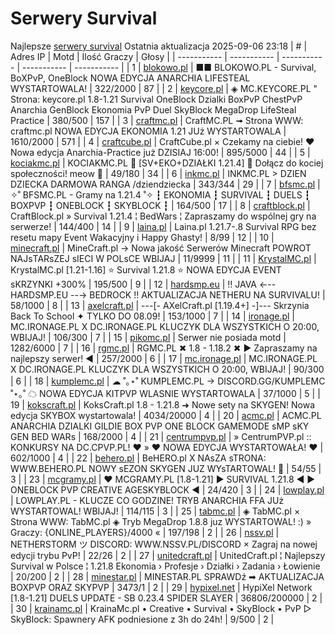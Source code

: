 
# Serwery Survival
Najlepsze [serwery survival](https://mcserwery.pl/serwery/minecraft/tryb/Survival)
Ostatnia aktualizacja 2025-09-06 23:18
| # | Adres IP | Motd | Ilość Graczy | Głosy |
| ----------- | ----------- | ----------- | ----------- | ----------- |
| 1 | 	[blokowo.pl](https://mcserwery.pl/serwery/minecraft/98/) | ■■ BLOKOWO.PL - Survival, BoXPvP, OneBlock NOWA EDYCJA ANARCHIA LIFESTEAL WYSTARTOWALA! | 322/2000 | 87 |
| 2 | 	[keycore.pl](https://mcserwery.pl/serwery/minecraft/252/) | ◈ MC.KEYCORE.PL " Strona: keycore.pl 1.8-1.21 Survival OneBlock Dzialki BoxPvP ChestPvP Anarchia GenBlock Ekonomia PvP Duel SkyBlock MegaDrop LifeSteal Practice | 380/500 | 157 |
| 3 | 	[craftmc.pl](https://mcserwery.pl/serwery/minecraft/87/) | CraftMC.PL ➟ Strona WWW: craftmc.pl NOWA EDYCJA EKONOMIA 1.21 JUż WYSTARTOWALA | 1610/2000 | 571 |
| 4 | 	[craftcube.pl](https://mcserwery.pl/serwery/minecraft/196/) | CraftCube.pl × Czekamy na ciebie! ♥  Nowa edycja Anarchia-Practice już DZISIAJ 16:00! | 895/5000 | 44 |
| 5 | 	[kociakmc.pl](https://mcserwery.pl/serwery/minecraft/213/) | KOCIAKMC.PL 🚀 [SV+EKO+DZIAŁKI 1.21.4] 🐾 Dołącz do kociej społeczności! meow 🐾 | 49/180 | 34 |
| 6 | 	[inkmc.pl](https://mcserwery.pl/serwery/minecraft/15/) | INKMC.PL > DZIEN DZIECKA DARMOWA RANGA /dziendziecka | 343/344 | 29 |
| 7 | 	[bfsmc.pl](https://mcserwery.pl/serwery/minecraft/2/) | ✧˚ BFSMC.PL - Gramy na 1.21.4 ˚✧ ┇ EKONOMIA ┇ SURVIVAL ┇ DUELS ┇ BOXPVP ┇ ONEBLOCK ┇ SKYBLOCK ┇ | 164/500 | 17 |
| 8 | 	[craftblock.pl](https://mcserwery.pl/serwery/minecraft/280/) | CraftBlock.pl » Survival 1.21.4 ¦ BedWars ¦ Zapraszamy do wspólnej gry na serwerze! | 144/400 | 14 |
| 9 | 	[laina.pl](https://mcserwery.pl/serwery/minecraft/165/) | Laina.pl 1.21.7-.8 Survival RPG bez resetu mapy Event Wakacyjny i Happy Ghasty! | 8/99 | 12 |
| 10 | 	[minecraft.pl](https://mcserwery.pl/serwery/minecraft/1059/) | MineCraft.pl → Nowa jakość Serwerów Minecraft POWROT NAJѕTARѕZEJ ѕIECI W POLѕCE WBIJAJ | 11/9999 | 11 |
| 11 | 	[KrystalMC.pl](https://mcserwery.pl/serwery/minecraft/202/) | KrystalMC.pl [1.21-1.16] ⭐ Survival 1.21.8 ⭐ NOWA EDYCJA EVENT sKRZYNKI +300% | 195/500 | 9 |
| 12 | 	[hardsmp.eu](https://mcserwery.pl/serwery/minecraft/621/) | !! JAVA ←-- HARDSMP.EU --→ BEDROCK !! AKTUALIZACJA NETHERU NA SURVIVALU! | 58/1000 | 8 |
| 13 | 	[axelcraft.pl](https://mcserwery.pl/serwery/minecraft/223/) | ---[- AXelCraft.pl [1.19.4+] -]--- Skrzynia Back To School ✦ TYLKO DO 08.09! | 153/1000 | 7 |
| 14 | 	[ironage.pl](https://mcserwery.pl/serwery/minecraft/741/) | MC.IRONAGE.PL X DC.IRONAGE.PL  KLUCZYK DLA WSZYSTKICH O 20:00, WBIJAJ! | 106/300 | 7 |
| 15 | 	[pikomc.pl](https://mcserwery.pl/serwery/minecraft/944/) | Serwer nie posiada motd | 1282/6000 | 7 |
| 16 | 	[rgmc.pl](https://mcserwery.pl/serwery/minecraft/34/) | RGMC.PL ✖ 1.8 - 1.18.2 ✖ ► Zapraszamy na najlepszy serwer! ◄ | 257/2000 | 6 |
| 17 | 	[mc.ironage.pl](https://mcserwery.pl/serwery/minecraft/275/) | MC.IRONAGE.PL X DC.IRONAGE.PL  KLUCZYK DLA WSZYSTKICH O 20:00, WBIJAJ! | 90/300 | 6 |
| 18 | 	[kumplemc.pl](https://mcserwery.pl/serwery/minecraft/421/) | ☁ ˚｡⋆˚ KUMPLEMC.PL → DISCORD.GG/KUMPLEMC  ˚⋆｡˚ ☁  NOWA EDYCJA KITPVP WLASNIE WYSTARTOWALA | 37/1000 | 5 |
| 19 | 	[kokscraft.pl](https://mcserwery.pl/serwery/minecraft/1/) | KoksCraft.pl 1.8 - 1.21.8 ➜ Nowe sety na SKYGEN! Nowa edycja SKYBOX wystartowala! | 4034/20000 | 4 |
| 20 | 	[acmc.pl](https://mcserwery.pl/serwery/minecraft/220/) |  ACMC.PL ANARCHIA DZIALKI GILDIE BOX PVP  ONE BLOCK GAMEMODE sMP sKY GEN BED WARs | 168/2000 | 4 |
| 21 | 	[centrumpvp.pl](https://mcserwery.pl/serwery/minecraft/332/) | » CentrumPVP.pl :: KONKURSY NA DC.CPVP.PL! ❤ » ❤ NOWA EDYCJA WYSTARTOWAŁA! ❤ | 602/1000 | 4 |
| 22 | 	[behero.pl](https://mcserwery.pl/serwery/minecraft/117/) | BeHERO.pl X NAsZA sTRONA: WWW.BEHERO.PL  NOWY sEZON SKYGEN JUZ WYsTARTOWAL! 🚀 | 54/55 | 3 |
| 23 | 	[mcgramy.pl](https://mcserwery.pl/serwery/minecraft/197/) | ❤ MCGRAMY.PL [1.8-1.21] ▶ SURVIVAL 1.21.8 ◀ ▶ ONEBLOCK  PVP  CREATIVE  AGESKYBLOCK ◀ | 24/420 | 3 |
| 24 | 	[lowplay.pl](https://mcserwery.pl/serwery/minecraft/378/) | LOWPLAY.PL - KLUCZE CO GODZINE! TRYB ANARCHIA FFA JUż WYSTARTOWAL! WBIJAJ! | 114/115 | 3 |
| 25 | 	[tabmc.pl](https://mcserwery.pl/serwery/minecraft/3/) | ◈ TabMC.pl × Strona WWW: TabMC.pl  ◈ Tryb MegaDrop 1.8.8 juz WYSTARTOWAL! :) » Graczy: {ONLINE_PLAYERS}/4000 « | 197/198 | 2 |
| 26 | 	[nssv.pl](https://mcserwery.pl/serwery/minecraft/4/) | NETHERSTORM ツ DISCORD: WWW.NSSV.PL/DISCORD  × Zagraj na nowej edycji trybu PvP! | 22/26 | 2 |
| 27 | 	[unitedcraft.pl](https://mcserwery.pl/serwery/minecraft/11/) | UnitedCraft.pl ¦ Najlepszy Survival w Polsce ¦ 1.21.8 Ekonomia › Profesje › Działki › Zadania › Łowienie | 20/200 | 2 |
| 28 | 	[minestar.pl](https://mcserwery.pl/serwery/minecraft/23/) | MINESTAR.PL SPRAWDź ➡ AKTUALIZACJA BOXPVP ORAZ SKYPVP | 3473/1 | 2 |
| 29 | 	[hypixel.net](https://mcserwery.pl/serwery/minecraft/33/) | HypiXel Network [1.8-1.21] DUELS UPDATE - SB 0.23.4 SPIDER SLAYER | 36806/200000 | 2 |
| 30 | 	[krainamc.pl](https://mcserwery.pl/serwery/minecraft/39/) | KrainaMc.pl • Creative • Survival • SkyBlock • PvP ▷ SkyBlock: Spawnery AFK podniesione z 3h do 24h! | 9/500 | 2 |
